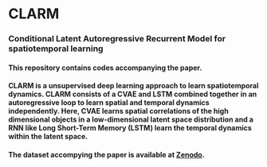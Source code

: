 # CLARM
### Conditional Latent Autoregressive Recurrent Model for spatiotemporal learning
#### This repository contains codes accompanying the paper. 
#### CLARM is a unsupervised deep learning approach to learn spatiotemporal dynamics. CLARM consists of a CVAE and LSTM combined together in an autoregressive loop to learn spatial and temporal dynamics independently. Here, CVAE learns spatial correlations of the high dimensional objects in a low-dimensional latent space distribution and a RNN like Long Short-Term Memory (LSTM) learn the temporal dynamics within the latent space.

#### The dataset accompying the paper is available at [Zenodo](https://zenodo.org/10.5281/zenodo.10819001).
